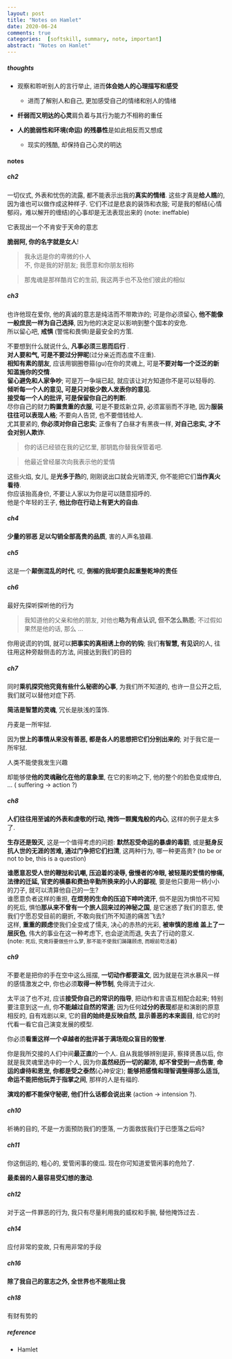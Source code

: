 ```yaml
---
layout: post
title: "Notes on Hamlet"
date: 2020-06-24
comments: true
categories:  [softskill, summary, note, important]
abstract: "Notes on Hamlet"
---
```

##### thoughts

  +  观察和聆听别人的言行举止, 进而**体会她人的心理描写和感受**
      - 进而了解别人和自己,  更加感受自己的情绪和别人的情绪  

  +  **纤弱而又明达的心灵**肩负着与其行为能力不相称的重任

  +  **人的脆弱性和环境(命运) 的残暴性**是如此相反而又想成
      - 现实的残酷, 却保持自己心灵的明达

#### notes

##### ch2

一切仪式, 外表和忧伤的流露, 都不能表示出我的**真实的情绪**.
这些才真是**给人瞧**的, 因为谁也可以做作成这种样子.
它们不过是悲哀的装饰和衣服; 
可是我的郁结(心情郁闷，难以解开的缠结)的心事却是无法表现出来的 (note: ineffable)

它表现出一个不肯安于天命的意志

**脆弱阿, 你的名字就是女人**!

> 我永远是你的卑微的仆人  
> 不, 你是我的好朋友; 我愿意和你朋友相称    

>  
> 那鬼魂是那样酷肖它的生前, 我这两手也不及他们彼此的相似  

##### ch3

也许他现在爱你, 他的真诚的意志是纯洁而不带欺诈的; 可是你必须留心, **他不能像一般庶民一样为自己选择**, 
因为他的决定足以影响到整个国本的安危.  
所以留心吧, **戒惧** (警惕和畏惧)是最安全的方策.

不要想到什么就说什么, **凡事必须三思而后行** .  
**对人要和气, 可是不要过分狎昵**(过分亲近而态度不庄重).  
**相知有素的朋友**, 应该用钢圈卷箍(gu)在你的灵魂上, 可是**不要对每一个泛泛的新知滥施你的交情**.  
**留心避免和人家争吵**; 可是万一争端已起, 就应该让对方知道你不是可以轻辱的.  
**倾听每一个人的意见, 可是只对极少数人发表你的意见**.  
**接受每一个人的批评, 可是保留你自己的判断**.  
尽你自己的财力**购置贵重的衣服**, 可是不要炫新立异, 必须富丽而不浮艳, 因为**服装往往可以表现人格**; 
不要向人告贷, 也不要借钱给人.  
尤其要紧的, **你必须对你自己忠实**; 正像有了白昼才有黑夜一样, **对自己忠实, 才不会对别人欺诈**.  

>  
> 你的话已经锁在我的记忆里, 那钥匙你替我保管着吧.  

>  
> 他最近曾经屡次向我表示他的爱情  

这些火焰, 女儿, 是**光多于热**的, 刚刚说出口就会光销湮灭, 你不能把它们**当作真火看待**.  
你应该抬高身价, 不要让人家以为你是可以随意招呼的.   
他是个年轻的王子, **他比你在行动上有更大的自由**.  

##### ch4

**少量的邪恶 足以勾销全部高贵的品质**, 害的人声名狼藉.

##### ch5

这是一个**颠倒混乱的时代**, 哎, **倒楣的我却要负起重整乾坤的责任**

##### ch6

最好先探听探听他的行为

>  
> 我知道他的父亲和他的朋友, 对他也**略为有点认识, 但不怎么熟悉**; 不过假如果然是他的话, 那么 ...  

你用说谎的钓饵, 就可以**把事实的真相诱上你的钓钩**; 
我们**有智慧, 有见识**的人, 往往用这种旁敲侧击的方法, 间接达到我们的目的

##### ch7

同时**乘机探究他究竟有些什么秘密的心事**, 为我们所不知道的, 也许一旦公开之后, 我们就可以替他对症下药.

**简洁是智慧的灵魂**, 冗长是肤浅的藻饰.

丹麦是一所牢狱.

因为**世上的事情从来没有善恶, 都是各人的思想把它们分别出来的**; 对于我它是一所牢狱.

人类不能使我发生兴趣

却能够使**他的灵魂融化在他的意象里**, 在它的影响之下, 他的整个的脸色变成惨白, ... ( suffering -> action ?)

##### ch8

**人们往往用至诚的外表和虔敬的行动, 掩饰一颗魔鬼般的内心**, 这样的例子是太多了.

**生存还是毁灭**, 这是一个值得考虑的问题: **默然忍受命运的暴虐的毒箭**, 或是**挺身反抗人世的无涯的苦难, 通过门争把它们扫清**, 这两种行为, 哪一种更高贵?  (to be or not to be, this is a question)

**谁愿意忍受人世的鞭挞和讥嘲, 压迫着的凌辱, 傲慢者的冷眼, 被轻蔑的爱情的惨痛, 法律的迁延, 
官吏的横暴和费劲辛勤所换来的小人的鄙视**, 要是他只要用一柄小小的刀子, 就可以清算他自己的一生?  
谁愿意负者这样的重担, **在烦劳的生命的压迫下呻吟流汗**, 倘不是因为惧怕不可知的死后, 
惧怕**那从来不曾有一个旅人回来过的神秘之国**, 是它迷惑了我们的意志, 使我们宁愿忍受目前的磨折, 
不敢向我们所不知道的痛苦飞去?    
这样, **重重的顾虑**使我们全变成了懦夫, 决心的赤热的光彩, **被审慎的思维
盖上了一层灰色**, 伟大的事业在这一种考虑下, 也会逆流而退, 失去了行动的意义.   
(note: <small>死后, 究竟将要做些什么梦, 那不能不使我们踌躇顾虑, 而眼前苟活着</small>)

##### ch9

不要老是把你的手在空中这么摇摆, **一切动作都要温文**, 因为就是在洪水暴风一样的感情激发之中, 你也必须**取得一种节制**, 免得流于过火.

太平淡了也不对, 应该**接受你自己的常识的指导**, 把动作和言语互相配合起来; 
特别要注意到这一点, 你**不能越过自然的常道**; 因为任何**过分的表现**都是和演剧的原意相反的, 自有戏剧以来, 它的**目的始终是反映自然, 显示善恶的本来面目**, 给它的时代看一看它自己演变发展的模型.

你必须**看重这样一个卓越者的批评甚于满场观众盲目的毁誉**.

你是我所交接的人们中间**最正直**的一个人.
自从我能够辨别是非, 察择贤愚以后, 你就是我灵魂里选中的一个人, 因为你**虽然经历一切的颠沛, 
却不曾受到一点伤害**, **命运的虐待和恩宠, 你都是受之泰然**(心神安定); 
**能够把感情和理智调整得那么适当, 命运不能把他玩弄于指掌之间**, 那样的人是有福的.

**演戏的都不能保守秘密, 他们什么话都会说出来** (action -> intension ?).

##### ch10

祈祷的目的, 不是一方面预防我们的堕落, 一方面救拔我们于已堕落之后吗?

##### ch11

你这倒运的, 粗心的, 爱管闲事的傻瓜.
现在你可知道爱管闲事的危险了.

**最柔弱的人最容易受幻想的激动**.

##### ch12

对于这一件罪恶的行为, 我只有尽量利用我的威权和手腕, 替他掩饰过去 .

##### ch14

 应付非常的变故, 只有用非常的手段

#####  ch16

**除了我自己的意志之外, 全世界也不能阻止我**  

##### ch18

有财有势的  

##### reference

* Hamlet
